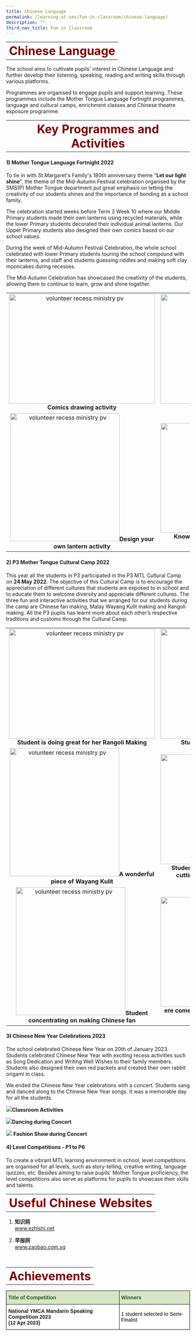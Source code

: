 ```yaml
---
title: Chinese Language
permalink: /learning-at-sms/fun-in-classroom/chinese-language/
description: ""
third_nav_title: Fun in Classroom
---
```

<table>
	<tbody><tr>
		<th><font size="6" color="maroon">
     Chinese Language
 </font></th>
</tr>
	<tr>
</tr>
</tbody></table>

The school aims to cultivate pupils' interest in Chinese Language and further develop their listening, speaking, reading and writing skills through various platforms.

Programmes are organised to engage pupils and support learning. These programmes include the Mother Tongue Language Fortnight programmes, language and cultural camps, enrichment classes and Chinese theatre exposure programme.


<table>
	<tbody><tr>
		<th><font size="6" color="maroon">
  Key Programmes and Activities
 </font></th>
</tr>
	<tr>
</tr>
</tbody></table>

#### **1) Mother Tongue Language Fortnight 2022**

  

To tie in with St Margaret's Family's 180th anniversary theme "**Let our light shine**", the theme of the Mid-Autumn Festival celebration organised by the SMS(P) Mother Tongue department put great emphasis on letting the creativity of our students shines and the importance of bonding as a school family.&nbsp;

  

The celebration started weeks before Term 3 Week 10 where our Middle Primary students made their own lanterns using recycled materials, while the lower Primary students decorated their individual animal lanterns. Our Upper Primary students also designed their own comics based on our school values.

  

During the week of Mid-Autumn Festival Celebration, the whole school celebrated with lower Primary students touring the school compound with their lanterns, and staff and students guessing riddles and making soft clay mooncakes during recesses.

The Mid-Autumn Celebration has showcased the creativity of the students, allowing them to continue to learn, grow and shine together.

<table>
<tbody><tr>
<td><center><font size="3"><img src="/images/CL%20Dpt%202022/Comics%20drawing%20activity.jpeg" alt="volunteer recess ministry pv" style="width:400px;height:300px;"><b>Comics drawing activity</b></font></center>
</td>
<td><center><font size="3"><img src="/images/CL%20Dpt%202022/Guessing%20the%20riddles.jpeg" alt="volunteer recess ministry pv" style="width:400px;height:300px;"><b>Guessing the riddles</b></font></center>
</td>
</tr>
	<tr>
<td><center><font size="3"><img src="/images/CL%20Dpt%202022/Design%20your%20own%20lantern%20activity.jpeg" alt="volunteer recess ministry pv" style="width:300px;height:350px;"><b>Design your own lantern activity</b></font></center>
</td>
<td><center><font size="3"><img src="/images/CL%20Dpt%202022/Knowing%20more%20about%20Mid%20Autumn%20Festival.jpeg" alt="volunteer recess ministry pv" style="width:400px;height:300px;"><b>Knowing more about Mid Autumn Festival</b></font></center>
</td>
</tr>
</tbody></table>


#### **2) P3 Mother Tongue Cultural Camp 2022**

This year all the students in P3 participated in the P3 MTL Cultural Camp on&nbsp;**24 May 2022**. The objective of this Cultural Camp is to encourage the appreciation of different cultures that students are exposed to in school and to educate them to welcome diversity and appreciate different cultures. The three fun and interactive activities that we arranged for our students during the camp are Chinese fan making, Malay Wayang Kulit making and Rangoli making. All the P3 pupils has learnt more about each other’s respective traditions and customs through the Cultural Camp.  

<table>
<tbody><tr>
<td><center><font size="3"><img src="/images/CL%20Dpt%202022/Student%20is%20doing%20great%20for%20her%20Rangoli%20Making.jpg" alt="volunteer recess ministry pv" style="width:400px;height:300px;"><b>Student is doing great for her Rangoli Making</b></font></center>
</td>
<td><center><font size="3"><img src="/images/CL%20Dpt%202022/Student%20presenting%20her%20work%20proudly.jpg" alt="volunteer recess ministry pv" style="width:400px;height:300px;"><b>Student presenting her work proudly</b></font></center>
</td>
</tr>
	<tr>
<td><center><font size="3"><img src="/images/CL%20Dpt%202022/A%20wonderful%20piece%20of%20Wayang%20Kulit.jpg" alt="volunteer recess ministry pv" style="width:300px;height:350px;"><b>A wonderful piece of Wayang Kulit</b></font></center>
</td>
<td><center><font size="3"><img src="/images/CL%20Dpt%202022/Student%20is%20coloring%20her%20Wayang%20Kulit%20before%20cutting%20and%20assembling%20the%20components.jpg" alt="volunteer recess ministry pv" style="width:400px;height:300px;"><b>Student is coloring her Wayang Kulit before cutting and assembling the components</b></font></center>
</td>
</tr>
	<tr>
<td><center><font size="3"><img src="/images/CL%20Dpt%202022/Student%20concentrating%20on%20making%20Chinese%20fan.jpg" alt="volunteer recess ministry pv" style="width:300px;height:350px;"><b>Student concentrating on making Chinese fan</b></font></center>
</td>
<td><center><font size="3"><img src="/images/CL%20Dpt%202022/Here%20comes%20the%20team%20work%20for%20our%20Rangoli%20making.jpg" alt="volunteer recess ministry pv" style="width:400px;height:300px;"><b>ere comes the team work for our Rangoli making</b></font></center>
</td>
</tr>
</tbody></table>

#### **3) Chinese New Year Celebrations 2023**  

The school celebrated Chinese New Year on 20th&nbsp;of January 2023. Students celebrated Chinese New Year with exciting recess activities such as Song Dedication and Writing Well Wishes to their family members. Students also designed their own red packets and created their own rabbit origami in class.

We ended the Chinese New Year celebrations with a concert. Students sang and danced along to the Chinese New Year songs. It was a memorable day for all the students.

![](/images/CL%20Dpt%202022/IMG_0066.jpg)**Classroom Activities**

![](/images/CL%20Dpt%202022/IMG_0021.jpg)**Dancing during Concert**

![](/images/CL%20Dpt%202022/IMG_9697.jpg)
**Fashion Show during Concert**


#### **4) Level Competitions - P1 to P6**

To create a vibrant MTL learning environment in school, level competitions are organised for all levels, such as story-telling, creative writing, language quizzes, etc. Besides aiming to raise pupils' Mother Tongue proficiency, the level competitions also serve as platforms for pupils to showcase their skills and talents.

<table>
	<tbody><tr>
		<th><font size="6" color="maroon">
  Useful Chinese Websites
 </font></th>
</tr>
	<tr>
</tr>
</tbody></table>

1. **知识网**
<br><a href="https://www.ezhishi.net" target="_blank">www.ezhishi.net</a>
    
2.  **早报网**
<br><a href="https://www.zaobao.com.sg" target="_blank">www.zaobao.com.sg</a>

<br>
<table>
	<tbody><tr>
		<th><font size="6" color="maroon">
    Achievements
 </font></th>
</tr>
	<tr>
</tr>
</tbody></table>

<style type="text/css">
.tg  {border-collapse:collapse;border-spacing:0;}
.tg td{border-color:black;border-style:solid;border-width:1px;font-family:Arial, sans-serif;font-size:14px;
  overflow:hidden;padding:10px 5px;word-break:normal;}
.tg th{border-color:black;border-style:solid;border-width:1px;font-family:Arial, sans-serif;font-size:14px;
  font-weight:normal;overflow:hidden;padding:10px 5px;word-break:normal;}
.tg .tg-bzhr{background-color:#D6E6C7;color:#2A5629;font-weight:bold;text-align:left;vertical-align:middle}
.tg .tg-dgl5{background-color:#FFF;font-weight:bold;text-align:left;vertical-align:top}
.tg .tg-zr06{background-color:#FFF;text-align:left;vertical-align:middle}
</style>
<table class="tg">
<thead>
  <tr>
    <th class="tg-bzhr"><span style="font-weight:bold;color:#2A5629;background-color:#D6E6C7">Title of Competition</span></th>
    <th class="tg-bzhr"><span style="font-weight:bold;color:#2A5629;background-color:#D6E6C7">Winners</span></th>
  </tr>
</thead>
<tbody>
  <tr>
    <td class="tg-dgl5">National YMCA Mandarin Speaking Competition 2023 <br>(12 Apr 2023)</td>
    <td class="tg-zr06"><span style="color:#000;background-color:#FFF"> 1 student selected to Semi-Finalist</span></td>
  </tr>
 
</tbody>
</table>